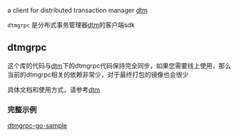 a client for distributed transaction manager [dtm](https://github.com/yedf/dtm)


`dtmgrpc` 是分布式事务管理器[dtm](https://github.com/yedf/dtm)的客户端sdk

## dtmgrpc

这个库的代码与[dtm](https://github.com/yedf/dtm)下的dtmgrpc代码保持完全同步，如果您需要线上使用，那么当前的dtmgrpc相关的依赖非常少，对于最终打包的镜像也会很少

具体文档和使用方式，请参考[dtm](https://github.com/yedf/dtm)

### 完整示例

[dtmgrpc-go-sample](https://github.com/yedf/dtmgrpc-go-sample)

